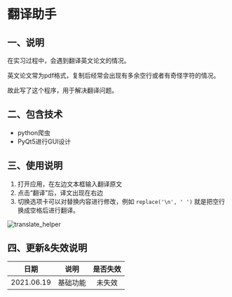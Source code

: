 # 翻译助手

## 一、说明

在实习过程中，会遇到翻译英文论文的情况。

英文论文常为pdf格式，复制后经常会出现有多余空行或者有奇怪字符的情况。

故此写了这个程序，用于解决翻译问题。

## 二、包含技术

- python爬虫
- PyQt5进行GUI设计

## 三、使用说明

1. 打开应用，在左边文本框输入翻译原文
2. 点击“翻译”后，译文出现在右边
3. 切换选项卡可以对替换内容进行修改，例如 `replace('\n', ' ')` 就是把空行换成空格后进行翻译。

![translate_helper](./translate_helper.gif)

## 四、更新&失效说明

|    日期    |   说明   | 是否失效 |
| :--------: | :------: | :------: |
| 2021.06.19 | 基础功能 |  未失效  |